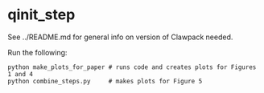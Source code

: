 # qinit_step

See ../README.md for general info on version of Clawpack needed.

Run the following:


```
python make_plots_for_paper # runs code and creates plots for Figures 1 and 4
python combine_steps.py     # makes plots for Figure 5
```
